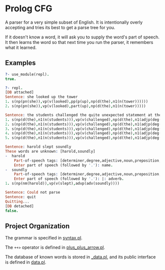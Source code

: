 # Prolog CFG
A parser for a very simple subset of English. It is intentionally overly
accepting and tries its best to get a parse tree for you.

If it doesn't know a word, it will ask you to supply the word's part of speech.
It then learns the word so that next time you run the parser, it remembers what
it learned.

## Examples

```prolog
?- use_module(repl).
true.

?- repl.
[DB attached]
Sentence: she looked up the tower
1. s(np(pn(she)),vp(v(looked),pp(p(up),np(d(the),n1(n(tower))))))
2. s(np(pn(she)),vp(v(looked),part(up),np(d(the),n1(n(tower)))))

Sentence: the students challenged the quite unexpected statement at the conference that birds fly
1. s(np(d(the),n1(n(students))),vp(v(challenged),np(d(the),n1(adjp(deg(quite),adj(unexpected)),n1(n(statement))),pp(p(at),np(d(the),n1(n(conference)),s1(comp(that),s(np(d,n1(n(birds))),vp(v(fly)))))))))
2. s(np(d(the),n1(n(students))),vp(v(challenged),np(d(the),n1(adjp(deg(quite),adj(unexpected)),n1(n(statement))),pp(p(at),np(d(the),n1(n(conference)))),s1(comp(that),s(np(d,n1(n(birds))),vp(v(fly)))))))
3. s(np(d(the),n1(n(students))),vp(v(challenged),np(d(the),n1(adjp(deg(quite),adj(unexpected)),n1(n(statement)))),pp(p(at),np(d(the),n1(n(conference)),s1(comp(that),s(np(d,n1(n(birds))),vp(v(fly))))))))
4. s(np(d(the),n1(n(students))),vp(v(challenged),np(d(the),n1(adjp(deg(quite),adj(unexpected)),n1(n(statement))),pp(p(at),np(d(the),n1(n(conference))))),s1(comp(that),s(np(d,n1(n(birds))),vp(v(fly))))))
5. s(np(d(the),n1(n(students))),vp(v(challenged),np(d(the),n1(adjp(deg(quite),adj(unexpected)),n1(n(statement)))),pp(p(at),np(d(the),n1(n(conference)))),s1(comp(that),s(np(d,n1(n(birds))),vp(v(fly))))))

Sentence: harold slept soundly
These words are unknown: [harold,soundly]
-  harold
    Part-of-speech tags: [determiner,degree,adjective,noun,preposition,pronoun,name,complementizer,verb,particle,adverb,conjunction]
    Enter part of speech (followed by '.'): name.
-  soundly
    Part-of-speech tags: [determiner,degree,adjective,noun,preposition,pronoun,name,complementizer,verb,particle,adverb,conjunction]
    Enter part of speech (followed by '.'): |: adverb.
1. s(np(nm(harold)),vp(v(slept),advp(adv(soundly))))

Sentence: Could not parse
Sentence: quit
Quitting...
[DB detached]
false.
```

## Project Organization

The grammar is specified in [syntax.pl](https://github.com/eignnx/prolog-cfg/blob/main/syntax.pl).

The `++>` operator is defined in [plus_plus_arrow.pl](https://github.com/eignnx/prolog-cfg/blob/main/plus_plus_arrow.pl).

The database of known words is stored in [_data.pl](https://github.com/eignnx/prolog-cfg/blob/main/_data.pl),
and its public interface is defined in [data.pl](https://github.com/eignnx/prolog-cfg/blob/main/data.pl).